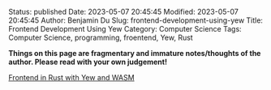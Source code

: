 Status: published
Date: 2023-05-07 20:45:45
Modified: 2023-05-07 20:45:45
Author: Benjamin Du
Slug: frontend-development-using-yew
Title: Frontend Development Using Yew
Category: Computer Science
Tags: Computer Science, programming, froentend, Yew, Rust

**Things on this page are fragmentary and immature notes/thoughts of the author. Please read with your own judgement!**


[Frontend in Rust with Yew and WASM](https://www.youtube.com/watch?v=1WHJqz0CHBw)
